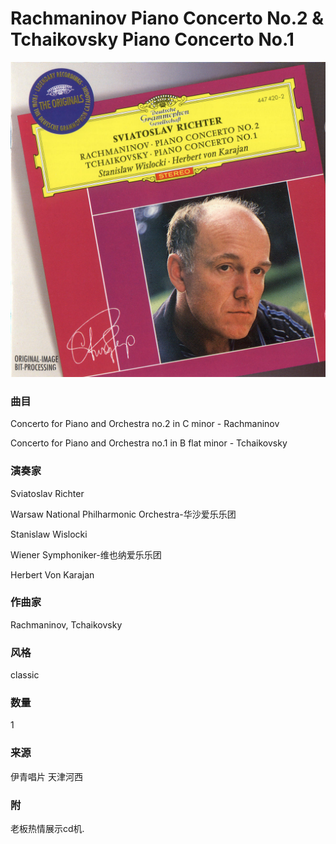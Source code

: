# Rachmaninov Piano Concerto No.2 & Tchaikovsky Piano Concerto No.1
![_](./cover.jpg)
### 曲目
Concerto for Piano and Orchestra no.2 in C minor - Rachmaninov

Concerto for Piano and Orchestra no.1 in B flat minor - Tchaikovsky
### 演奏家
Sviatoslav Richter

Warsaw National Philharmonic Orchestra-华沙爱乐乐团

Stanislaw Wislocki

Wiener Symphoniker-维也纳爱乐乐团

Herbert Von Karajan
### 作曲家
Rachmaninov, Tchaikovsky
### 风格
classic
### 数量
1
### 来源
伊青唱片 天津河西
### 附
老板热情展示cd机.
